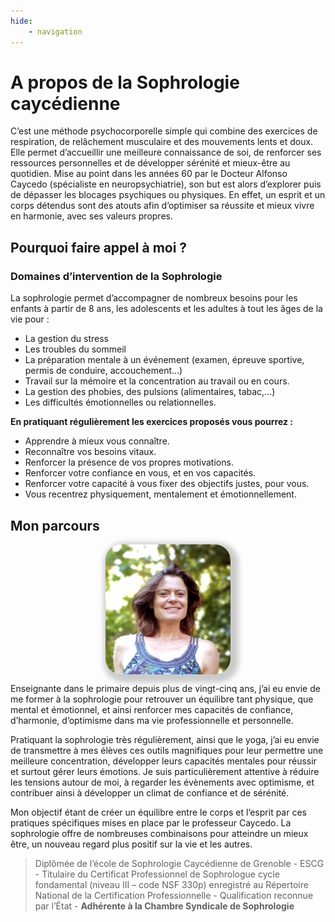 ```yaml
---
hide:
    - navigation
---
```


# **A propos de la Sophrologie caycédienne**

C’est une méthode psychocorporelle simple qui combine des exercices de respiration, de relâchement musculaire et des mouvements lents et doux. Elle permet d’accueillir une meilleure connaissance de soi, de renforcer ses ressources personnelles et de développer sérénité et mieux-être au quotidien. Mise au point dans les années 60 par le Docteur Alfonso Caycedo (spécialiste en neuropsychiatrie), son but est alors d’explorer puis de dépasser les blocages psychiques ou physiques. En effet, un esprit et un corps détendus sont des atouts afin d’optimiser sa réussite et mieux vivre en harmonie, avec ses valeurs propres.

## Pourquoi faire appel à moi ?

### Domaines d’intervention de la Sophrologie

La sophrologie permet d’accompagner de nombreux besoins pour les enfants à partir de 8 ans, les adolescents et les adultes à tout les âges de la vie pour : 

* La gestion du stress
* Les troubles du sommeil
* La préparation mentale à un événement (examen, épreuve sportive, permis de conduire, accouchement…)
* Travail sur la mémoire et la concentration au travail ou en cours.
* La gestion des phobies, des pulsions (alimentaires, tabac,...)
* Les difficultés émotionnelles ou relationnelles.

**En pratiquant régulièrement les exercices proposés vous pourrez :**

* Apprendre à mieux vous connaître.
* Reconnaître vos besoins vitaux.
* Renforcer la présence de vos propres motivations.
* Renforcer votre confiance en vous, et en vos capacités. 
* Renforcer votre capacité à vous fixer des objectifs justes, pour vous.
* Vous recentrez physiquement, mentalement et émotionnellement.

## Mon parcours



<img src="../../photos/mon_parcours.jpg" class="image_loic">

  
  
         
          


Enseignante dans le primaire depuis plus de vingt-cinq ans, j’ai eu envie de me former à la sophrologie pour retrouver un équilibre tant physique, que mental et émotionnel, et ainsi renforcer mes capacités de confiance, d’harmonie, d’optimisme dans ma vie professionnelle et personnelle.

Pratiquant la sophrologie très régulièrement, ainsi que le yoga, j’ai eu envie de transmettre à mes élèves ces outils magnifiques pour leur permettre une meilleure concentration, développer leurs capacités mentales pour réussir et surtout gérer leurs émotions.
Je suis particulièrement attentive à réduire les tensions autour de moi, à regarder les évènements avec optimisme, et contribuer ainsi à développer un climat de confiance et de sérénité.

Mon objectif étant de créer un équilibre entre le corps et l’esprit par ces pratiques spécifiques mises en place par le professeur Caycedo. La sophrologie offre de nombreuses combinaisons pour atteindre un mieux être, un nouveau regard plus positif sur la vie et les autres.

> Diplômée de l’école de Sophrologie Caycédienne de Grenoble - ESCG - Titulaire du Certificat Professionnel de Sophrologue cycle fondamental (niveau III – code NSF 330p) enregistré au Répertoire National de la Certification Professionnelle - Qualification reconnue par l’État - **Adhérente à la Chambre Syndicale de Sophrologie**



<br>

<style>
  .md-content__button {
    display: none;
  }
    
  .image_loic {
        width: 200px;
        border-radius:25px;
        box-shadow: 5px 5px 8px 8px rgba(0, 0, 0, .2);
        display: block;
        margin-left: auto;
        margin-right: auto;  
  }  
    
    
    
</style>